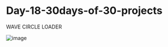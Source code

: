 # Day-18-30days-of-30-projects


WAVE CIRCLE LOADER

![image](https://github.com/user-attachments/assets/c5cc44a4-78c4-4500-9597-ca22d5f94db1)
